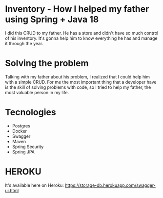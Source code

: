 # Inventory - How I helped my father using Spring + Java 18
I did this CRUD to my father. He has a store and didn't have so much control of his inventory. It's gonna help him to know everything he has and manage it through the year.

# Solving the problem

Talking with my father about his problem, I realized that I could help him with a simple CRUD. For me the most important thing that a developer have is the skill of solving problems with code, so I tried to help my father, the most valuable person in my life.

# Tecnologies

* Postgres
* Docker
* Swagger
* Maven
* Spring Security
* Spring JPA

# HEROKU

It's available here on Heroku: https://storage-db.herokuapp.com/swagger-ui.html
